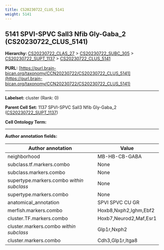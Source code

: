 ```yaml
---
title: CS20230722_CLUS_5141
weight: 5141
---
```

## 5141 SPVI-SPVC Sall3 Nfib Gly-Gaba_2 (CS20230722_CLUS_5141)
<b>Hierarchy: </b>
[CS20230722_CLAS_27](../CS20230722_CLAS_27) >
[CS20230722_SUBC_305](../CS20230722_SUBC_305) >
[CS20230722_SUPT_1137](../CS20230722_SUPT_1137) >
[CS20230722_CLUS_5141](../CS20230722_CLUS_5141)

**PURL:** [https://purl.brain-bican.org/taxonomy/CCN20230722/CS20230722_CLUS_5141](https://purl.brain-bican.org/taxonomy/CCN20230722/CS20230722_CLUS_5141)

---


**Labelset:** cluster (Rank: 0)

**Parent Cell Set:** 1137 SPVI-SPVC Sall3 Nfib Gly-Gaba_2 ([CS20230722_SUPT_1137](../CS20230722_SUPT_1137))



**Cell Ontology Term:** 

[MARKER GENES.]: #


---

[TRANSFERRED ANNOTATIONS.]: #


[AUTHOR ANNOTATION FIELDS.]: #


**Author annotation fields:**

| Author annotation | Value |
|-------------------|-------|
|neighborhood|MB-HB-CB-GABA|
|subclass.tf.markers.combo|None|
|subclass.markers.combo|None|
|supertype.markers.combo _within subclass_|None|
|supertype.markers.combo|None|
|anatomical_annotation|SPVI SPVC CU GR|
|merfish.markers.combo|Hoxb8,Nxph2,Ighm,Ebf2|
|cluster.TF.markers.combo|Hoxb7,Neurod2,Maf,Esr1|
|cluster.markers.combo _within subclass_|Glp1r,Nxph2|
|cluster.markers.combo|Cdh3,Glp1r,Itga8|
